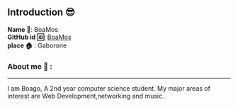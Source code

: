 ## Introduction :sunglasses:
**Name :name_badge:**:     BoaMos 
<br>
**GitHub id :id:**: [BoaMos](https://github.com/boamos)
<br>
**place :house:** : Gaborone 
### About me :boy: :
---
I am Boago, A 2nd year computer science student.
My major areas of interest are Web Development,networking and music.
